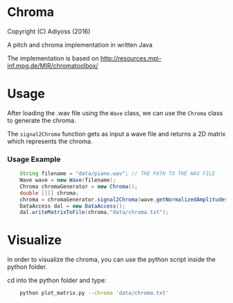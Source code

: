 # Chroma 

Copyright (C) Adiyoss (2016)

A pitch and chroma implementation in written Java

The implementation is based on http://resources.mpi-inf.mpg.de/MIR/chromatoolbox/

# Usage
After loading the .wav file using the `Wave` class, we can use the `Chroma` class to generate the chroma.

The `signal2Chroma` function gets as input a wave file and returns a 2D matrix which represents the chroma.

### Usage Example

```java
    String filename = "data/piano.wav"; // THE PATH TO THE WAV FILE
    Wave wave = new Wave(filename);
    Chroma chromaGenerator = new Chroma();
    double [][] chroma;
    chroma = chromaGenerator.signal2Chroma(wave.getNormalizedAmplitudes());
    DataAccess dal = new DataAccess();
    dal.writeMatrixToFile(chroma,"data/chroma.txt");
```

# Visualize
In order to visualize the chroma, you can use the python script inside the python folder.

cd into the python folder and type:

```bash
    python plot_matrix.py --chroma 'data/chroma.txt'
```

